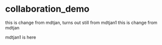 # collaboration_demo
this is change from mdtjan, turns out still from mdtjan1
this is change from mdtjan

mdtjan1 is here
